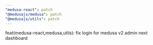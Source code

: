 ```yaml
---
"medusa-react": patch
"@medusajs/medusa": patch
"@medusajs/utils": patch
---
```


feat(medusa-react,medusa,utils): fix login for medusa v2 admin next dashboard
